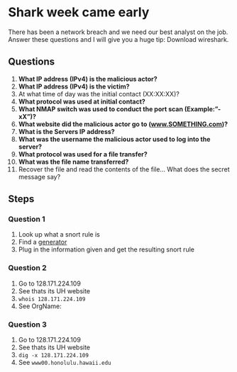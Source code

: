 # Shark week came early
There has been a network breach and we need our best analyst on the job. Answer these questions and I will give you a huge tip: Download wireshark.

## Questions
1. **What IP address (IPv4) is the malicious actor?**
2. **What IP address (IPv4) is the victim?**
3. At what time of day was the initial contact (XX:XX:XX)?
4. **What protocol was used at initial contact?**
5. **What NMAP switch was used to conduct the port scan (Example:”-xX”)?**
6. **What website did the malicious actor go to (www.SOMETHING.com)?**
7. **What is the Servers IP address?**
8. **What was the username the malicious actor used to log into the server?**
9. **What protocol was used for a file transfer?**
10. **What was the file name transferred?**
11. Recover the file and read the contents of the file... What does the secret message say?

## Steps

### Question 1
1. Look up what a snort rule is
2. Find a [generator](http://snorpy.com/)
3. Plug in the information given and get the resulting snort rule

### Question 2
1. Go to 128.171.224.109
2. See thats its UH website
3. `whois 128.171.224.109`
4. See OrgName:

### Question 3
1. Go to 128.171.224.109
2. See thats its UH website
3. `dig -x 128.171.224.109`
4. See `www00.honolulu.hawaii.edu`
